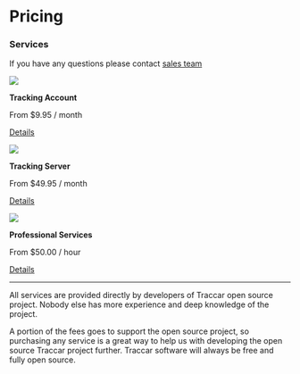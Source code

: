 # Pricing

### Services

If you have any questions please contact [sales team](mailto:sales@traccar.org)

![](<../../.gitbook/assets/product account>)

**Tracking Account**

From $9.95 / month

[Details](broken-reference)

![](<../../.gitbook/assets/product server>)

**Tracking Server**

From $49.95 / month

[Details](broken-reference)

![](<../../.gitbook/assets/product service>)

**Professional Services**

From $50.00 / hour

[Details](<../../.gitbook/assets/professional services>)

***

All services are provided directly by developers of Traccar open source project. Nobody else has more experience and deep knowledge of the project.

A portion of the fees goes to support the open source project, so purchasing any service is a great way to help us with developing the open source Traccar project further. Traccar software will always be free and fully open source.
